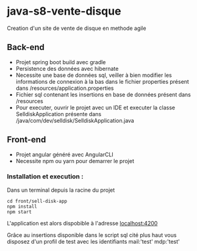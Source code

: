 # java-s8-vente-disque
Creation d'un site de vente de disque en methode agile

## Back-end

* Projet spring boot build avec gradle
* Persistence des données avec hibernate
* Necessite une base de données sql, veiller à bien modifier les informations de connexion à la bas dans le fichier properties présent dans /resources/application.properties 
* Fichier sql contenant les insertions en base de données présent dans /resources
* Pour executer, ouvrir le projet avec un IDE 
et executer la classe SelldiskApplication présente dans
/java/com/dev/selldisk/SelldiskApplication.java


## Front-end

* Projet angular généré avec AngularCLI
* Necessite npm ou yarn pour demarrer le projet

### Installation et execution : 

Dans un terminal depuis la racine du projet 

    cd front/sell-disk-app
    npm install
    npm start
    
L'application est alors dispobible à l'adresse <localhost:4200>

Grâce au insertions disponible dans le script sql cité plus haut vous disposez d'un profil de test avec les identifiants mail:'test' mdp:'test'

